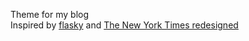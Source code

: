 Theme for my blog  
Inspired by [flasky](https://github.com/fjavieralba/flasky) and [The New York Times redesigned](http://www.nytimes.com/marketing/prototype/index.html)

